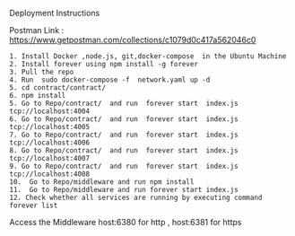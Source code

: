 Deployment Instructions

Postman Link :
https://www.getpostman.com/collections/c1079d0c417a562046c0

    1. Install Docker ,node.js, git,docker-compose  in the Ubuntu Machine
    2. Install forever using npm install -g forever
    3. Pull the repo
    4. Run  sudo docker-compose -f  network.yaml up -d
    5. cd contract/contract/
    6. npm install
    5. Go to Repo/contract/  and run  forever start  index.js  tcp://localhost:4004
    6. Go to Repo/contract/  and run  forever start  index.js  tcp://localhost:4005
    7. Go to Repo/contract/  and run  forever start  index.js  tcp://localhost:4006
    8. Go to Repo/contract/  and run  forever start  index.js  tcp://localhost:4007
    9. Go to Repo/contract/  and run  forever start  index.js  tcp://localhost:4008
    10.  Go to Repo/middleware and run npm install  
    11.  Go to Repo/middleware and run forever start index.js
    12. Check whether all services are running by executing command forever list



Access the Middleware host:6380 for http , host:6381 for https
